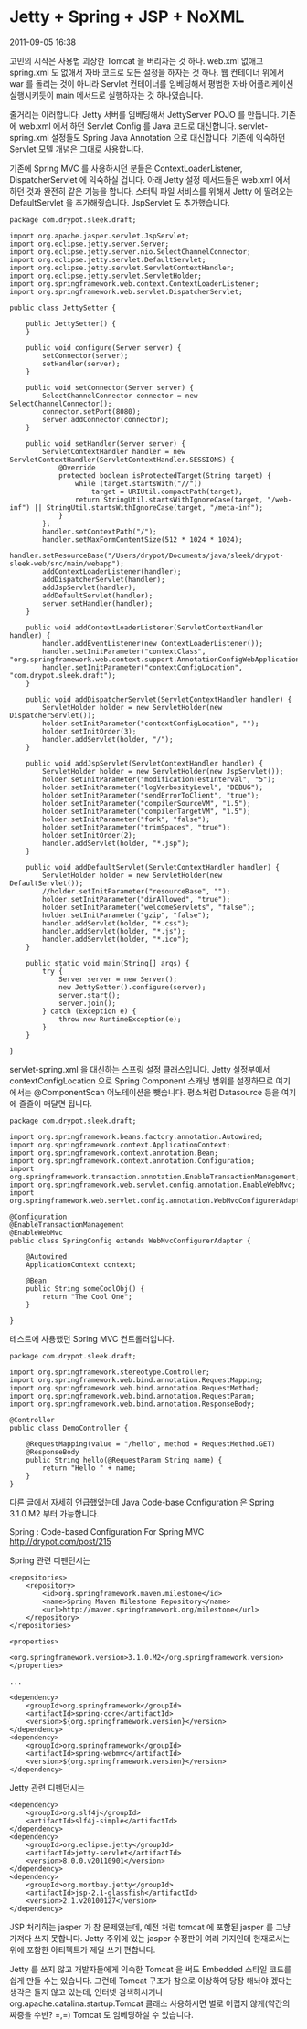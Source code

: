 # Jetty + Spring + JSP + NoXML

2011-09-05 16:38

고민의 시작은 사용법 괴상한 Tomcat 을 버리자는 것 하나.
web.xml 없애고 spring.xml 도 없애서 자바 코드로 모든 설정을 하자는 것 하나.
웹 컨테이너 위에서 war 를 돌리는 것이 아니라 Servlet 컨테이너를 임베딩해서
평범한 자바 어플리케이션 실행시키듯이 main 메서드로 실행하자는 것 하나였습니다.

줄거리는 이러합니다.
Jetty 서버를 임베딩해서 JettyServer POJO 를 만듭니다.
기존에 web.xml 에서 하던 Servlet Config 를 Java 코드로 대신합니다.
servlet-spring.xml 설정들도 Spring Java Annotation 으로 대신합니다.
기존에 익숙하던 Servlet 모델 개념은 그대로 사용합니다.

기존에 Spring MVC 를 사용하시던 분들은 ContextLoaderListener, DispatcherServlet 에 익숙하실 겁니다.
아래 Jetty 설정 메서드들은 web.xml 에서 하던 것과 완전히 같은 기능을 합니다.
스터틱 파일 서비스를 위해서 Jetty 에 딸려오는 DefaultServlet 을 추가해줬습니다.
JspServlet 도 추가했습니다.


	package com.drypot.sleek.draft;
	
	import org.apache.jasper.servlet.JspServlet;
	import org.eclipse.jetty.server.Server;
	import org.eclipse.jetty.server.nio.SelectChannelConnector;
	import org.eclipse.jetty.servlet.DefaultServlet;
	import org.eclipse.jetty.servlet.ServletContextHandler;
	import org.eclipse.jetty.servlet.ServletHolder;
	import org.springframework.web.context.ContextLoaderListener;
	import org.springframework.web.servlet.DispatcherServlet;
	
	public class JettySetter {
	
		public JettySetter() {
		}
	
		public void configure(Server server) {
			setConnector(server);
			setHandler(server);
		}
	
		public void setConnector(Server server) {
			SelectChannelConnector connector = new SelectChannelConnector();
			connector.setPort(8080);
			server.addConnector(connector);
		}
	
		public void setHandler(Server server) {
			ServletContextHandler handler = new ServletContextHandler(ServletContextHandler.SESSIONS) {
				@Override
				protected boolean isProtectedTarget(String target) {
					while (target.startsWith("//"))
						target = URIUtil.compactPath(target);
					return StringUtil.startsWithIgnoreCase(target, "/web-inf") || StringUtil.startsWithIgnoreCase(target, "/meta-inf");
				}
			};
			handler.setContextPath("/");
			handler.setMaxFormContentSize(512 * 1024 * 1024);
			handler.setResourceBase("/Users/drypot/Documents/java/sleek/drypot-sleek-web/src/main/webapp");
			addContextLoaderListener(handler);
			addDispatcherServlet(handler);
			addJspServlet(handler);
			addDefaultServlet(handler);
			server.setHandler(handler);
		}
	
		public void addContextLoaderListener(ServletContextHandler handler) {
			handler.addEventListener(new ContextLoaderListener());
			handler.setInitParameter("contextClass", "org.springframework.web.context.support.AnnotationConfigWebApplicationContext");
			handler.setInitParameter("contextConfigLocation", "com.drypot.sleek.draft");
		}
	
		public void addDispatcherServlet(ServletContextHandler handler) {
			ServletHolder holder = new ServletHolder(new DispatcherServlet());
			holder.setInitParameter("contextConfigLocation", "");
			holder.setInitOrder(3);
			handler.addServlet(holder, "/");
		}
	
		public void addJspServlet(ServletContextHandler handler) {
			ServletHolder holder = new ServletHolder(new JspServlet());
			holder.setInitParameter("modificationTestInterval", "5");
			holder.setInitParameter("logVerbosityLevel", "DEBUG");
			holder.setInitParameter("sendErrorToClient", "true");
			holder.setInitParameter("compilerSourceVM", "1.5");
			holder.setInitParameter("compilerTargetVM", "1.5");
			holder.setInitParameter("fork", "false");
			holder.setInitParameter("trimSpaces", "true");
			holder.setInitOrder(2);
			handler.addServlet(holder, "*.jsp");
		}
	
		public void addDefaultServlet(ServletContextHandler handler) {
			ServletHolder holder = new ServletHolder(new DefaultServlet());
			//holder.setInitParameter("resourceBase", "");
			holder.setInitParameter("dirAllowed", "true");
			holder.setInitParameter("welcomeServlets", "false");
			holder.setInitParameter("gzip", "false");
			handler.addServlet(holder, "*.css");
			handler.addServlet(holder, "*.js");
			handler.addServlet(holder, "*.ico");
		}
	
		public static void main(String[] args) {
			try {
				Server server = new Server();
				new JettySetter().configure(server);
				server.start();
				server.join();
			} catch (Exception e) {
				throw new RuntimeException(e);
			}
		}
	
	}
	

servlet-spring.xml 을 대신하는 스프링 설정 클래스입니다.
Jetty 설정부에서 contextConfigLocation 으로 Spring Component 스캐닝 범위를 설정하므로
여기에서는 @ComponentScan 어노테이션을 뺏습니다.
평소처럼 Datasource 등을 여기에 줄줄이 매달면 됩니다.

	package com.drypot.sleek.draft;
	
	import org.springframework.beans.factory.annotation.Autowired;
	import org.springframework.context.ApplicationContext;
	import org.springframework.context.annotation.Bean;
	import org.springframework.context.annotation.Configuration;
	import org.springframework.transaction.annotation.EnableTransactionManagement;
	import org.springframework.web.servlet.config.annotation.EnableWebMvc;
	import org.springframework.web.servlet.config.annotation.WebMvcConfigurerAdapter;
	
	@Configuration
	@EnableTransactionManagement
	@EnableWebMvc
	public class SpringConfig extends WebMvcConfigurerAdapter {
	
		@Autowired
		ApplicationContext context;
	
		@Bean
		public String someCoolObj() {
			return "The Cool One";
		}
	
	}
	

테스트에 사용했던 Spring MVC 컨트롤러입니다.

	package com.drypot.sleek.draft;
	
	import org.springframework.stereotype.Controller;
	import org.springframework.web.bind.annotation.RequestMapping;
	import org.springframework.web.bind.annotation.RequestMethod;
	import org.springframework.web.bind.annotation.RequestParam;
	import org.springframework.web.bind.annotation.ResponseBody;
	
	@Controller
	public class DemoController {
	
		@RequestMapping(value = "/hello", method = RequestMethod.GET)
		@ResponseBody
		public String hello(@RequestParam String name) {
			return "Hello " + name;
		}
	}
	
	
다른 글에서 자세히 언급했었는데 Java Code-base Configuration 은 Spring 3.1.0.M2 부터 가능합니다.

Spring : Code-based Configuration For Spring MVC  
http://drypot.com/post/215

Spring 관련 디펜던시는

	<repositories>
		<repository>
			<id>org.springframework.maven.milestone</id>
			<name>Spring Maven Milestone Repository</name>
			<url>http://maven.springframework.org/milestone</url>
		</repository>
	</repositories>
	
	<properties>
		<org.springframework.version>3.1.0.M2</org.springframework.version>
	</properties>
	
	...
	
	<dependency>
		<groupId>org.springframework</groupId>
		<artifactId>spring-core</artifactId>
		<version>${org.springframework.version}</version>
	</dependency>
	<dependency>
		<groupId>org.springframework</groupId>
		<artifactId>spring-webmvc</artifactId>
		<version>${org.springframework.version}</version>
	</dependency>
	
Jetty 관련 디펜던시는

	<dependency>
		<groupId>org.slf4j</groupId>
		<artifactId>slf4j-simple</artifactId>
	</dependency>
	<dependency>
		<groupId>org.eclipse.jetty</groupId>
		<artifactId>jetty-servlet</artifactId>
		<version>8.0.0.v20110901</version>
	</dependency>
	<dependency>
		<groupId>org.mortbay.jetty</groupId>
		<artifactId>jsp-2.1-glassfish</artifactId>
		<version>2.1.v20100127</version>
	</dependency>
	
JSP 처리하는 jasper 가 참 문제였는데,
예전 처럼 tomcat 에 포함된 jasper 를 그냥 가져다 쓰지 못합니다.
Jetty 주위에 있는 jasper 수정판이 여러 가지인데 현재로서는 위에 포함한 아티펙트가 제일 쓰기 편합니다.

Jetty 를 쓰지 않고 개발자들에게 익숙한 Tomcat 을 써도
Embedded 스타일 코드를 쉽게 만들 수는 있습니다.
그런데 Tomcat 구조가 참으로 이상하여 당장 해놔야 겠다는 생각은 들지 않고 있는데,
인터넷 검색하시거나 org.apache.catalina.startup.Tomcat 클래스 사용하시면
별로 어렵지 않게(약간의 짜증을 수반? =,=) Tomcat 도 임베딩하실 수 있습니다.
